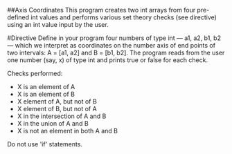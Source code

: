 ##Axis Coordinates
This program creates two int arrays from four pre-defined int values and performs various set theory checks (see directive) using an int value input by the user. 

#Directive
Define in your program four numbers of type int — a1, a2, b1, b2 — which we interpret
as coordinates on the number axis of end points of two intervals: A = [a1, a2] and
B = [b1, b2]. The program reads from the user one number (say, x) of type int and
prints true or false for each check.

Checks performed:
- X is an element of A
- X is an element of B
- X element of A, but not of B
- X element of B, but not of A
- X in the intersection of A and B
- X in the union of A and B
- X is not an element in both A and B

Do not use 'if' statements.
